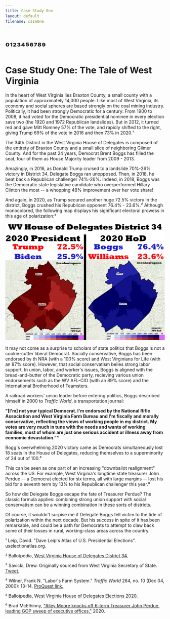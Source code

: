 ```yaml
---
title: Case Study One
layout: default
filename: caseOne
--- 
```


# ⁰¹²³⁴⁵⁶⁷⁸⁹

# Case Study One: The Tale of West Virginia

In the heart of West Virginia lies Braxton County, a small county with a population of approximately 14,000 people. Like most of West Virginia, its economy and social spheres are based strongly on the coal mining industry. Politically, it had been strongly Democratic for a century: From 1900 to 2008, it had voted for the Democratic presidential nominee in every election save two (the 1920 and 1972 Republican landslides). But in 2012, it turned red and gave Mitt Romney 57% of the vote, and rapidly shifted to the right, giving Trump 69% of the vote in 2016 and then 73% in 2020.¹ 

The 34th District in the West Virginia House of Delegates is composed of the entirety of Braxton County and a small slice of neighboring Gilmer County. And for the past 24 years, Democrat Brent Boggs has filled the seat, four of them as House Majority leader from 2009 - 2013.

Amazingly, in 2016, as Donald Trump cruised to a landslide 70%-26% victory in District 34, Delegate Boggs ran unopposed. Then, in 2018, he beat back a Republican challenger 74%-26%. Indeed, in 2018, Boggs was the Democratic state legislative candidate who overperformed Hillary Clinton the most -- a whopping 48% improvement over her vote share!  

And again, in 2020, as Trump secured another huge 72.5% victory in the district, Boggs crushed his Republican opponent 76.4% - 23.6%.² Although monocolored, the following map displays his significant electoral prowess in this age of polarization:³

![Brent Boggs 2020](brentBoggsMap.jpeg)

It may not come as a surprise to scholars of state politics that Boggs is not a cookie-cutter liberal Democrat. Socially conservative, Boggs has been endorsed by th NRA (with a 100% score) and West Virginians for Life (with an 87% score). However, that social conservatism belies strong labor support. In union, labor, and worker's issues, Boggs is aligned with the bread-and-butter of the Democratic party, recieving various union endorsements such as the WV AFL-CIO (with an 89% score) and the International Brotherhood of Teamsters.

A railroad workers' union leader before entering politics, Boggs described himself in 2000 to _Traffic World_, a transportation journal:

**"[I'm] not your typical Democrat. I'm endorsed by the National Rifle Association and West Virginia Farm Bureau and I'm fiscally and morally conservative, reflecting the views of working people in my district. My votes are very much in tune with the needs and wants of working families, most of whom are just one serious accident or illness away from economic devastation."⁴**

Bogg's overwhelming 2020 victory came as Democrats simultaneously lost 18 seats in the House of Delegates, reducing themselves to a superminority of 24 out of 100.⁵ 

This can be seen as one part of an increasing "downballot realignment" across the US. For example, West Virginia's longtime state treasurer John Perdue -- a Democrat elected for six terms, all with large margins --  lost his bid for a seventh term by 13% to his Republican challenger this year.⁶

So how did Delegate Boggs escape the fate of Treasurer Perdue? The classic formula applies: combining strong union support with social conservatism can be a winning combination in these sorts of districts. 

Of course, it wouldn't surpise me if Delegate Boggs fell victim to the tide of polarization within the next decade. But his success in spite of it has been remarkable, and could be a path for Democrats to attempt to claw back some of their losses in rural, working-class areas across the country.


¹ Leip, David. "Dave Leip's Atlas of U.S. Presidential Elections". uselectionatlas.org.

² Ballotpedia, [West Virginia House of Delegates District 34.](https://ballotpedia.org/West_Virginia_House_of_Delegates_District_34)

³ Savicki, Drew. Originally sourced from West Virginia Secretary of State. [Tweet.](https://twitter.com/SenhorRaposa/status/1333164710984896514?s=20)

⁴ Wilner, Frank N. "Labor's Farm System." _Traffic World_ 264, no. 10 (Dec 04, 2000): 13-14. [ProQuest link.](https://search-proquest-com.ezproxy2.williams.edu/trade-journals/labors-farm-system/docview/195693547/se-2?accountid=15054.)

⁵ Ballotpedia, [West Virginia House of Delegates Elections 2020.](https://ballotpedia.org/West_Virginia_House_of_Delegates_elections,_2020)

⁶ Brad McElhinny, ["Riley Moore knocks off 6-term Treasurer John Perdue, leading GOP sweep of executive offices,"](https://wvmetronews.com/2020/11/03/attorney-general-and-auditor-races-called-for-incumbents/) 2020.